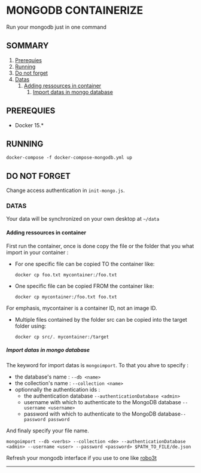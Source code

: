 # MONGODB CONTAINERIZE
Run your mongodb just in one command

## SOMMARY
1. [Prerequies](#prerequies)
2. [Running](#running) 
3. [Do not forget](#dontforget)
4. [Datas](#datas)
    1. [Adding ressources in container](#addingressources)
        1. [Import datas in mongo database](#importdatas) 


## PREREQUIES
* Docker 15.*

## RUNNING
```shell
docker-compose -f docker-compose-mongodb.yml up
```
## DO NOT FORGET <a id="dontforget"></a>
Change access authentication in `init-mongo.js`.

### DATAS
Your data will be synchronized on your own desktop at `~/data` 

#### Adding ressources in container <a id="addingressources"></a>
First run the container, once is done copy the file or the folder that you what import  in your container : 
* For one specific file can be copied TO the container like:
  ```shell
  docker cp foo.txt mycontainer:/foo.txt
  ```
* One specific file can be copied FROM the container like:
  ```shell
  docker cp mycontainer:/foo.txt foo.txt
  ```
For emphasis, mycontainer is a container ID, not an image ID.

* Multiple files contained by the folder src can be copied into the target folder using:
  ```shell
  docker cp src/. mycontainer:/target
  ```

##### Import datas in mongo database <a id="importdatas"></a>
The keyword for import datas is `mongoimport`. To that you ahve to specify : 
* the database's name : `--db <name>`
* the collection's name : `--collection <name>`
* optionnally the authentication ids :
  * the authentication database `--authenticationDatabase <admin>`
  * username with which to authenticate to the MongoDB database `--username <username>` 
  * password with which to authenticate to the MongoDB database`--password password`

And finaly specify your file name.
```shell
mongoimport --db <verbs> --collection <de> --authenticationDatabase <admin> --username <user> --password <password> $PATH_TO_FILE/de.json
```
Refresh your mongodb interface if you use to one like [robo3t](https://robomongo.org/)
____